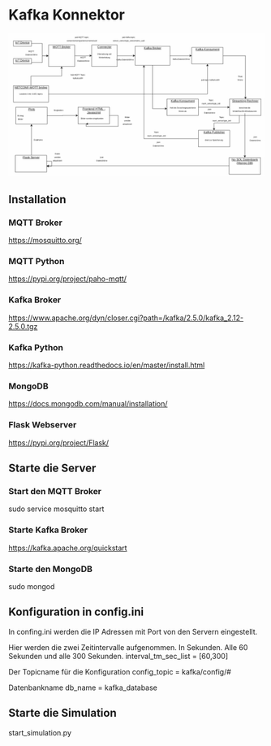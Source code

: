 

# Kafka Konnektor


![Architekturbild](architekturbild.png)


## Installation

### MQTT Broker
https://mosquitto.org/

### MQTT Python
https://pypi.org/project/paho-mqtt/

### Kafka Broker
https://www.apache.org/dyn/closer.cgi?path=/kafka/2.5.0/kafka_2.12-2.5.0.tgz

### Kafka Python
https://kafka-python.readthedocs.io/en/master/install.html

### MongoDB
https://docs.mongodb.com/manual/installation/

### Flask Webserver
https://pypi.org/project/Flask/


## Starte die Server

### Start den MQTT Broker
sudo service mosquitto start 

### Starte Kafka Broker
https://kafka.apache.org/quickstart


### Starte den MongoDB
sudo mongod


## Konfiguration in config.ini
In confing.ini werden die IP Adressen mit Port von den Servern eingestellt.

Hier werden die zwei Zeitintervalle aufgenommen. In Sekunden. 
Alle 60 Sekunden und alle 300 Sekunden.
interval_tm_sec_list    =  [60,300]


Der Topicname für die Konfiguration
config_topic            = kafka/config/#

Datenbankname
db_name                 = kafka_database



## Starte die Simulation
start_simulation.py















